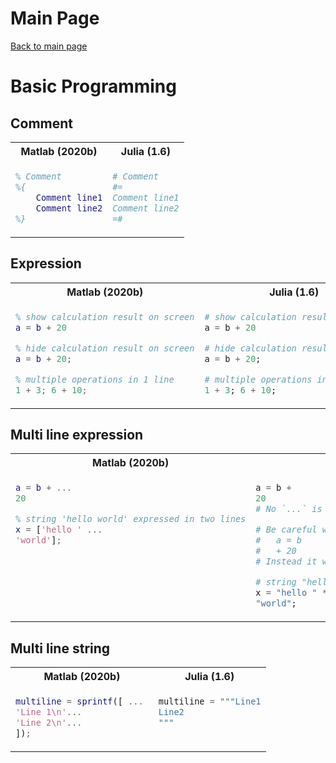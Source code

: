 # Main Page
[Back to main page](README.md)

# Basic Programming

## Comment
<table>
<tr><th>Matlab (2020b)</th><th>Julia (1.6)</th></tr>
<tr>
<td valign="top">

```matlab
% Comment
%{
    Comment line1
    Comment line2
%}
```
</td>
<td valign="top">

```julia
# Comment
#=
Comment line1
Comment line2
=#
```
</td>
</tr>
</table>

## Expression

<table>
<tr><th>Matlab (2020b)</th><th>Julia (1.6)</th></tr>
<tr>
<td valign="top">

```matlab
% show calculation result on screen
a = b + 20

% hide calculation result on screen
a = b + 20;

% multiple operations in 1 line
1 + 3; 6 + 10;
```
</td>
<td valign="top">

```julia
# show calculation result on screen
a = b + 20

# hide calculation result on screen
a = b + 20;

# multiple operations in 1 line
1 + 3; 6 + 10;
```
</td>
</tr>
</table>

## Multi line expression

<table>
<tr><th>Matlab (2020b)</th><th>Julia (1.6)</th></tr>
<tr>
<td valign="top">

```matlab
a = b + ...
20

% string 'hello world' expressed in two lines
x = ['hello ' ... 
'world'];
```

</td>
<td valign="top">

```julia
a = b +
20
# No `...` is needed. If statement is incomplete it knows that it will continue in the next line.

# Be careful with
#   a = b
#   + 20
# Instead it will do two operations, first assigning `a = b` then showing 20.

# string "hello world" expressed in two lines
x = "hello " * 
"world";
```
</td>
</tr>
</table>

## Multi line string

<table>
<tr><th>Matlab (2020b)</th><th>Julia (1.6) </th></tr>
<tr>
<td valign="top">

```matlab
multiline = sprintf([ ... 
'Line 1\n'... 
'Line 2\n'... 
]);
```
</td>
<td valign="top">

```julia
multiline = """Line1
Line2
"""
```
</td>
</tr>
</table>



